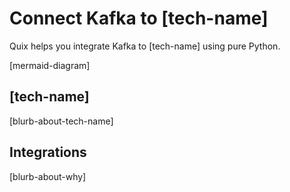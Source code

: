 # Connect Kafka to [tech-name]

Quix helps you integrate Kafka to [tech-name] using pure Python.

[mermaid-diagram]

## [tech-name]

[blurb-about-tech-name]

## Integrations

[blurb-about-why]

